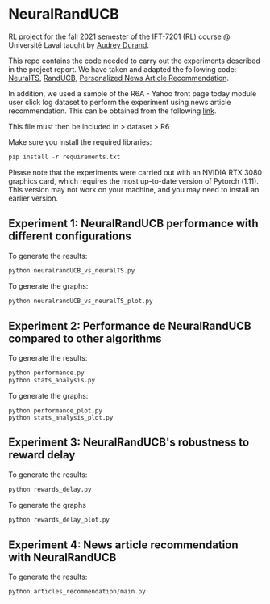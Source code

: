 # NeuralRandUCB

RL project for the fall 2021 semester of the IFT-7201 (RL) course @ Université Laval taught by [Audrey Durand](https://audur2.ift.ulaval.ca).

This repo contains the code needed to carry out the experiments described in the project report. We have taken and adapted the following code: [NeuralTS](https://github.com/ZeroWeight/NeuralTS),  [RandUCB](https://github.com/vaswanis/randucb), [Personalized News Article Recommendation](https://github.com/antonismand/Personalized-News-Recommendation).

In addition, we used a sample of the R6A - Yahoo front page today module user click log dataset to perform the experiment using news article recommendation. This can be obtained from the following [link](https://drive.google.com/file/d/1jkKjUaL3uyOZb1mRYC0JVy50Peja8msm/view?usp=sharing).

This file must then be included in > dataset > R6

Make sure you install the required libraries:

```python
pip install -r requirements.txt
```

Please note that the experiments were carried out with an NVIDIA RTX 3080 graphics card, which requires the most up-to-date version of Pytorch (1.11). This version may not work on your machine, and you may need to install an earlier version.

## Experiment 1: NeuralRandUCB performance with different configurations

To generate the results:

```python
python neuralrandUCB_vs_neuralTS.py
```

To generate the graphs:

```python
python neuralrandUCB_vs_neuralTS_plot.py
```

## Experiment 2: Performance de NeuralRandUCB compared to other algorithms

To generate the results:

```python
python performance.py
python stats_analysis.py
```

To generate the graphs:
```
python performance_plot.py
python stats_analysis_plot.py
```

## Experiment 3: NeuralRandUCB's robustness to reward delay

To generate the results:

```python
python rewards_delay.py
```

To generate the graphs

```python
python rewards_delay_plot.py
```

## Experiment 4: News article recommendation with NeuralRandUCB

To generate the results:

```python
python articles_recommendation/main.py
```
